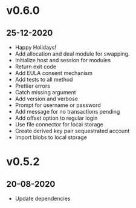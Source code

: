 # v0.6.0
## 25-12-2020

* Happy Holidays!
* Add allocation and deal module for swapping.
* Initialize host and session for modules
* Return exit code
* Add EULA consent mechanism
* Add tests to all method
* Prettier errors
* Catch missing argument 
* Add version and verbose
* Prompt for username or password
* Add message for no transactions pending
* Add offset option to regular login
* Use file connector for local storage
* Create derived key pair sequestrated account
* Import blobs to local storage




# v0.5.2
## 20-08-2020

* Update dependencies
